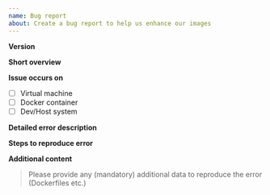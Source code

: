 ```yaml
---
name: Bug report
about: Create a bug report to help us enhance our images
---
```


**Version**

**Short overview**

**Issue occurs on**
- [ ] Virtual machine
- [ ] Docker container
- [ ] Dev/Host system

**Detailed error description**

**Steps to reproduce error**

**Additional content**
> Please provide any (mandatory) additional data to reproduce the error (Dockerfiles etc.)
